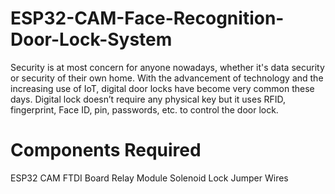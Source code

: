 # ESP32-CAM-Face-Recognition-Door-Lock-System

Security is at most concern for anyone nowadays, whether it's data security or security of their own home. With the advancement of technology and the increasing use of IoT, digital door locks have become very common these days. Digital lock doesn’t require any physical key but it uses RFID, fingerprint, Face ID, pin, passwords, etc. to control the door lock.

 

# Components Required

ESP32 CAM
FTDI Board
Relay Module
Solenoid Lock
Jumper Wires
